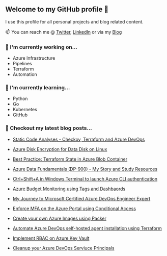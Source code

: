 ## Welcome to my GitHub profile 👋

I use this profile for all personal projects and blog related content.

📫 You can reach me @ [Twitter](https://twitter.com/OfficialCookJ), [LinkedIn](https://www.linkedin.com/in/cookjames) or via my [Blog](https://jamescook.dev)

### 🔭 I'm currently working on...

- Azure Infrastructure
- Pipelines
- Terraform
- Automation

### 🌱 I'm currently learning...

- Python
- Go
- Kubernetes
- GitHub

### 📰 Checkout my latest blog posts...

- [Static Code Analyses - Checkov, Terraform and Azure DevOps](https://jamescook.dev/codeanalyses-checkov-terraform-azuredevops)

- [Azure Disk Encryption for Data Disk on Linux](https://jamescook.dev/azurediskencryption-linuxdatadisk)

- [Best Practice: Terraform State in Azure Blob Container](https://jamescook.dev/bestpractice-terraformstate-azureblob)

- [Azure Data Fundamentals (DP-900) - My Story and Study Resources](https://jamescook.dev/azure-dp900-storyandstudyresources)

- [Ctrl+Shift+A in Windows Terminal to launch Azure CLI authentication](https://jamescook.dev/ctrlshifta-windowsterminal-azurecli)

- [Azure Budget Monitoring using Tags and Dashbaords](https://jamescook.dev/azure-budget-monitoring-using-tags-and-dashboards)

- [My Journey to Microsoft Certified Azure DevOps Engineer Expert](https://jamescook.dev/my-journey-azure-devops-expert)

- [Enforce MFA on the Azure Portal using Conditional Access](https://jamescook.dev/mfa-on-azure-portal)

- [Create your own Azure Images using Packer](https://jamescook.dev/azure-images-using-packer)

- [Automate Azure DevOps self-hosted agent installation using Terraform](https://jamescook.dev/azuredevops-linux-agent-install-using-terraform)

- [Implement RBAC on Azure Key Vault](https://jamescook.dev/implement-rbac-on-azure-key-vault)

- [Cleanup your Azure DevOps Serviuce Principals](https://jamescook.dev/cleanup-azure-devops-service-principals)
